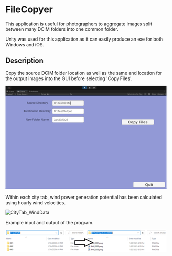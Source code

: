 # FileCopyer

This application is useful for photographers to aggregate images split between many DCIM folders into one common folder. 

Unity was used for this application as it can easily produce an exe for both Windows and iOS.

## Description

Copy the source DCIM folder location as well as the same and location for the output images into the GUI before selecting 'Copy Files'.

![FileCopyerUI](/FileCopyerUI.png?raw=true)

Within each city tab, wind power generation potential has been calculated using hourly wind velocities.

![CityTab_WindData](/ReadMeImages/WindData.png?raw=true)

Example input and output of the program.

![FileCopyerExample](/FileCopyerExample.png?raw=true)

